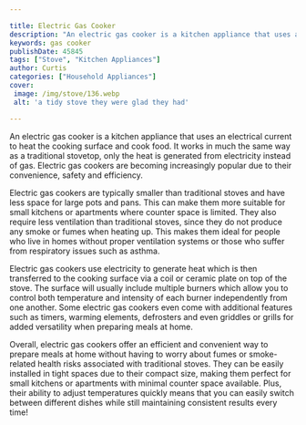 ```yaml
---

title: Electric Gas Cooker
description: "An electric gas cooker is a kitchen appliance that uses an electrical current to heat the cooking surface and cook food. It works ...learn about it in this post"
keywords: gas cooker
publishDate: 45845
tags: ["Stove", "Kitchen Appliances"]
author: Curtis
categories: ["Household Appliances"]
cover: 
 image: /img/stove/136.webp
 alt: 'a tidy stove they were glad they had'

---
```


An electric gas cooker is a kitchen appliance that uses an electrical current to heat the cooking surface and cook food. It works in much the same way as a traditional stovetop, only the heat is generated from electricity instead of gas. Electric gas cookers are becoming increasingly popular due to their convenience, safety and efficiency.

Electric gas cookers are typically smaller than traditional stoves and have less space for large pots and pans. This can make them more suitable for small kitchens or apartments where counter space is limited. They also require less ventilation than traditional stoves, since they do not produce any smoke or fumes when heating up. This makes them ideal for people who live in homes without proper ventilation systems or those who suffer from respiratory issues such as asthma.

Electric gas cookers use electricity to generate heat which is then transferred to the cooking surface via a coil or ceramic plate on top of the stove. The surface will usually include multiple burners which allow you to control both temperature and intensity of each burner independently from one another. Some electric gas cookers even come with additional features such as timers, warming elements, defrosters and even griddles or grills for added versatility when preparing meals at home.

Overall, electric gas cookers offer an efficient and convenient way to prepare meals at home without having to worry about fumes or smoke-related health risks associated with traditional stoves. They can be easily installed in tight spaces due to their compact size, making them perfect for small kitchens or apartments with minimal counter space available. Plus, their ability to adjust temperatures quickly means that you can easily switch between different dishes while still maintaining consistent results every time!
